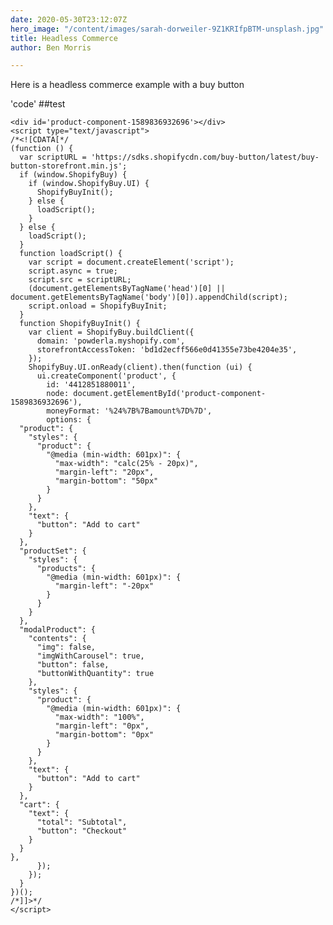 ```yaml
---
date: 2020-05-30T23:12:07Z
hero_image: "/content/images/sarah-dorweiler-9Z1KRIfpBTM-unsplash.jpg"
title: Headless Commerce
author: Ben Morris

---
```

Here is a headless commerce example with a buy button

'code'
##test

<div id='product-component-1589836932696'></div>
<script type="text/javascript">
/_<!\[CDATA\[_/
(function () {
var scriptURL = 'https://sdks.shopifycdn.com/buy-button/latest/buy-button-storefront.min.js';
if (window.ShopifyBuy) {
if (window.ShopifyBuy.UI) {
ShopifyBuyInit();
} else {
loadScript();
}
} else {
loadScript();
}
function loadScript() {
var script = document.createElement('script');
script.async = true;
script.src = scriptURL;
(document.getElementsByTagName('head')\[0\] || document.getElementsByTagName('body')\[0\]).appendChild(script);
script.onload = ShopifyBuyInit;
}
function ShopifyBuyInit() {
var client = ShopifyBuy.buildClient({
domain: 'powderla.myshopify.com',
storefrontAccessToken: 'bd1d2ecff566e0d41355e73be4204e35',
});
ShopifyBuy.UI.onReady(client).then(function (ui) {
ui.createComponent('product', {
id: '4412851880011',
node: document.getElementById('product-component-1589836932696'),
moneyFormat: '%24%7B%7Bamount%7D%7D',
options: {
"product": {
"styles": {
"product": {
"@media (min-width: 601px)": {
"max-width": "calc(25% - 20px)",
"margin-left": "20px",
"margin-bottom": "50px"
}
}
},
"text": {
"button": "Add to cart"
}
},
"productSet": {
"styles": {
"products": {
"@media (min-width: 601px)": {
"margin-left": "-20px"
}
}
}
},
"modalProduct": {
"contents": {
"img": false,
"imgWithCarousel": true,
"button": false,
"buttonWithQuantity": true
},
"styles": {
"product": {
"@media (min-width: 601px)": {
"max-width": "100%",
"margin-left": "0px",
"margin-bottom": "0px"
}
}
},
"text": {
"button": "Add to cart"
}
},
"cart": {
"text": {
"total": "Subtotal",
"button": "Checkout"
}
}
},
});
});
}
})();
/_\]\]>_/
</script>

    <div id='product-component-1589836932696'></div>
    <script type="text/javascript">
    /*<![CDATA[*/
    (function () {
      var scriptURL = 'https://sdks.shopifycdn.com/buy-button/latest/buy-button-storefront.min.js';
      if (window.ShopifyBuy) {
        if (window.ShopifyBuy.UI) {
          ShopifyBuyInit();
        } else {
          loadScript();
        }
      } else {
        loadScript();
      }
      function loadScript() {
        var script = document.createElement('script');
        script.async = true;
        script.src = scriptURL;
        (document.getElementsByTagName('head')[0] || document.getElementsByTagName('body')[0]).appendChild(script);
        script.onload = ShopifyBuyInit;
      }
      function ShopifyBuyInit() {
        var client = ShopifyBuy.buildClient({
          domain: 'powderla.myshopify.com',
          storefrontAccessToken: 'bd1d2ecff566e0d41355e73be4204e35',
        });
        ShopifyBuy.UI.onReady(client).then(function (ui) {
          ui.createComponent('product', {
            id: '4412851880011',
            node: document.getElementById('product-component-1589836932696'),
            moneyFormat: '%24%7B%7Bamount%7D%7D',
            options: {
      "product": {
        "styles": {
          "product": {
            "@media (min-width: 601px)": {
              "max-width": "calc(25% - 20px)",
              "margin-left": "20px",
              "margin-bottom": "50px"
            }
          }
        },
        "text": {
          "button": "Add to cart"
        }
      },
      "productSet": {
        "styles": {
          "products": {
            "@media (min-width: 601px)": {
              "margin-left": "-20px"
            }
          }
        }
      },
      "modalProduct": {
        "contents": {
          "img": false,
          "imgWithCarousel": true,
          "button": false,
          "buttonWithQuantity": true
        },
        "styles": {
          "product": {
            "@media (min-width: 601px)": {
              "max-width": "100%",
              "margin-left": "0px",
              "margin-bottom": "0px"
            }
          }
        },
        "text": {
          "button": "Add to cart"
        }
      },
      "cart": {
        "text": {
          "total": "Subtotal",
          "button": "Checkout"
        }
      }
    },
          });
        });
      }
    })();
    /*]]>*/
    </script>